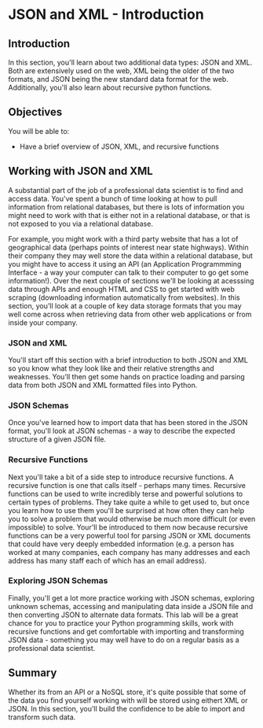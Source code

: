 
# JSON and XML - Introduction

## Introduction

In this section, you'll learn about two additional data types: JSON and XML. Both are extensively used on the web, XML being the older of the two formats, and JSON being the new standard data format for the web. Additionally, you'll also learn about recursive python functions.

## Objectives
You will be able to:
* Have a brief overview of JSON, XML, and recursive functions

## Working with JSON and XML

A substantial part of the job of a professional data scientist is to find and access data. You've spent a bunch of time looking at how to pull information from relational databases, but there is lots of information you might need to work with that is either not in a relational database, or that is not exposed to you via a relational database. 

For example, you might work with a third party website that has a lot of geographical data (perhaps points of interest near state highways). Within their company they may well store the data within a relational database, but you might have to access it using an API (an Application Programmming Interface - a way your computer can talk to their computer to go get some information!). Over the next couple of sections we'll be looking at acesssing data through APIs and enough HTML and CSS to get started with web scraping (downloading information automatically from websites). In this section, you'll look at a couple of key data storage formats that you may well come across when retrieving data from other web applications or from inside your company.

### JSON and XML

You'll start off this section with a brief introduction to both JSON and XML so you know what they look like and their relative strengths and weaknesses. You'll then get some hands on practice loading and parsing data from both JSON and XML formatted files into Python.

### JSON Schemas

Once you've learned how to import data that has been stored in the JSON format, you'll look at JSON schemas - a way to describe the expected structure of a given JSON file.

### Recursive Functions

Next you'll take a bit of a side step to introduce recursive functions. A recursive function is one that calls itself - perhaps many times. Recursive functions can be used to write incredibly terse and powerful solutions to certain types of problems. They take quite a while to get used to, but once you learn how to use them you'll be surprised at how often they can help you to solve a problem that would otherwise be much more difficult (or even impossible) to solve. Your'll be introduced to them now because recursive functions can be a very powerful tool for parsing JSON or XML documents that could have very deeply embedded information (e.g. a person has worked at many companies, each company has many addresses and each address has many staff each of which has an email address).

### Exploring JSON Schemas

Finally, you'll get a lot more practice working with JSON schemas, exploring unknown schemas, accessing and manipulating data inside a JSON file and then converting JSON to alternate data formats. This lab will be a great chance for you to practice your Python programming skills, work with recursive functions and get comfortable with importing and transforming JSON data - something you may well have to do on a regular basis as a professional data scientist.

## Summary

Whether its from an API or a NoSQL store, it's quite possible that some of the data you find yourself working with will be stored using eithert XML or JSON. In this section, you'll build the confidence to be able to import and transform such data.


